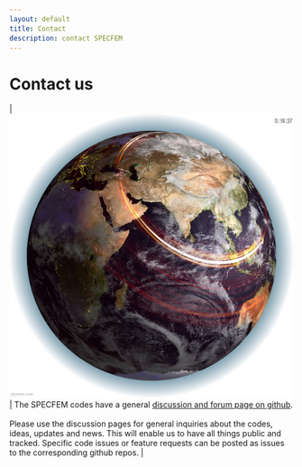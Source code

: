 ```yaml
---
layout: default
title: Contact
description: contact SPECFEM
---
```


# Contact us

| ![Earth](figures/earth-shakemovie.jpg "Earth")  | The SPECFEM codes have a general [discussion and forum page on github](https://github.com/orgs/SPECFEM/discussions).<br><br>Please use the discussion pages for general inquiries about the codes, ideas, updates and news. This will enable us to have all things public and tracked. Specific code issues or feature requests can be posted as issues to the corresponding github repos. |




